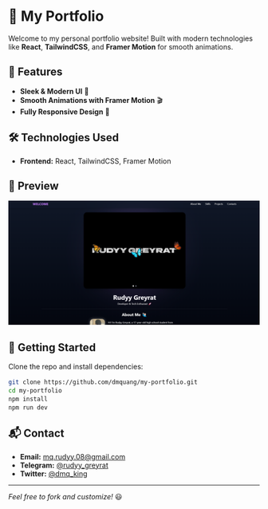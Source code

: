 # 🚀 My Portfolio

Welcome to my personal portfolio website! Built with modern technologies like **React**, **TailwindCSS**, and **Framer Motion** for smooth animations.

## 🌟 Features
- **Sleek & Modern UI** 🎨
- **Smooth Animations with Framer Motion** 🎬
- **Fully Responsive Design** 📱

## 🛠️ Technologies Used
- **Frontend:** React, TailwindCSS, Framer Motion

## 📸 Preview
![Portfolio Screenshot](/public/screenshot.png)

## 🚀 Getting Started
Clone the repo and install dependencies:
```bash
git clone https://github.com/dmquang/my-portfolio.git
cd my-portfolio
npm install
npm run dev
```

## 📬 Contact
- **Email:** mq.rudyy.08@gmail.com
- **Telegram:** [@rudyy_greyrat](https://t.me/rudyy_greyrat)
- **Twitter:** [@dmq_king](https://x.com/dmq_king)

---
*Feel free to fork and customize!* 😃
